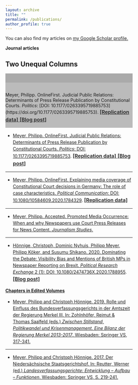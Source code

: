 ```yaml
---
layout: archive
title: ""
permalink: /publications/
author_profile: true
---
```


<script type='text/javascript' src='https://d1bxh8uas1mnw7.cloudfront.net/assets/embed.js'></script>

<head>
<meta name="viewport" content="width=device-width, initial-scale=1">
<style>
* {
  box-sizing: border-box;
}

/* Create two unequal columns that floats next to each other */
.column {
  float: left;
  padding: 10px;
  height: 300px; /* Should be removed. Only for demonstration */
}

.left {
  width: 25%;
}

.right {
  width: 75%;
}

/* Clear floats after the columns */
.row:after {
  content: "";
  display: table;
  clear: both;
}
</style>
</head>

You can also find my articles on <u><a href="https://scholar.google.de/citations?user=mk7kDiQAAAAJ&hl=de">my Google Scholar profile</a>.</u>

<b>Journal articles</b>


<body>

<h2>Two Unequal Columns</h2>

<div class="row">
  <div class="column left" style="background-color:#aaa;">
    <h2></h2>
    <p><div data-badge-popover="bottom" data-badge-type="donut" data-doi="https://doi.org/10.1177/0263395719885753" data-hide-no-mentions="true" class="altmetric-embed"></div></p>
  </div>
  <div class="column right" style="background-color:#bbb;">
    <h2></h2>
    <p>Meyer, Philipp. OnlineFirst. Judicial Public Relations: Determinants of Press Release Publication by Constitutional Courts. <i>Politics</i>: [DOI: 10.1177/0263395719885753](https://doi.org/10.1177/0263395719885753). <span style="font-size: medium;"><a style="line-height: 1.5;" href="https://github.com/phimeyer/Replication-Data-for-Determinants-of-FCC-Press-Releases"><span style="color: #333333;"><span style="font-size: medium;"> <b>[Replication data]</b> </span></span> <span style="font-size: medium;"><a style="line-height: 1.5;" href="http://politicsblog.ac.uk/2019/12/20/communicating-judicial-decisions-evidence-on-the-determinants-of-press-release-publication-from-the-german-case/"><span style="color: #333333;"><span style="font-size: medium;"> <b>[Blog post]</b> </span></span></p>
  </div>
</div>

</body>





- Meyer, Philipp. OnlineFirst. Judicial Public Relations: Determinants of Press Release Publication by Constitutional Courts. <i>Politics</i>: [DOI: 10.1177/0263395719885753](https://doi.org/10.1177/0263395719885753). <span style="font-size: medium;"><a style="line-height: 1.5;" href="https://github.com/phimeyer/Replication-Data-for-Determinants-of-FCC-Press-Releases"><span style="color: #333333;"><span style="font-size: medium;"> <b>[Replication data]</b> </span></span> <span style="font-size: medium;"><a style="line-height: 1.5;" href="http://politicsblog.ac.uk/2019/12/20/communicating-judicial-decisions-evidence-on-the-determinants-of-press-release-publication-from-the-german-case/"><span style="color: #333333;"><span style="font-size: medium;"> <b>[Blog post]</b> </span></span>
    
    <div data-badge-popover="bottom" data-badge-type="donut" data-doi="https://doi.org/10.1177/0263395719885753" data-hide-no-mentions="true" class="altmetric-embed"></div>
    
<hr>
    
- Meyer, Philipp. OnlineFirst. Explaining media coverage of Constitutional Court decisions in Germany: The role of case characteristics. <i>Political Communication</i>: [DOI: 10.1080/10584609.2020.1784329](https://doi.org/10.1080/10584609.2020.1784329). <span style="font-size: medium;"><a style="line-height: 1.5;" href="https://doi.org/10.17605/OSF.IO/HFY4K"><span style="color: #333333;"><span style="font-size: medium;"> <b>[Replication data]</b> </span></span> 

    <div data-badge-popover="bottom" data-badge-type="donut" data-doi="https://doi.org/10.1080/10584609.2020.1784329" data-hide-no-mentions="true" class="altmetric-embed"></div>
            
<hr>
    
- Meyer, Philipp. Accepted. Promoted Media Occurrence: When and why Newspapers use Court Press Releases for News Content. <i>Journalism Studies</i>.
    
<hr>
    
- Hönnige, Christoph, Dominic Nyhuis, Philipp Meyer, Philipp Köker, and Susumu Shikano. 2020. Dominating the Debate: Visibility Bias and Mentions of British MPs in Newspaper Reporting on Brexit. <i>Political Research Exchange</i> 2 (1): [DOI: 10.1080/2474736X.2020.1788955](https://doi.org/10.1080/2474736X.2020.1788955). <span style="font-size: medium;"><a style="line-height: 1.5;" href="https://ukandeu.ac.uk/how-balanced-was-the-debate-over-brexit"><span style="color: #333333;"><span style="font-size: medium;"> <b>[Blog post]</b> </span></span>
    
    <div data-badge-popover="bottom" data-badge-type="donut" data-doi="https://doi.org/10.1080/2474736X.2020.1788955" data-hide-no-mentions="true" class="altmetric-embed"></div>

<b>Chapters in Edited Volumes</b>

- Meyer, Philipp and Christoph Hönnige. 2019. Rolle und Einfluss des Bundesverfassungsgerichts in der Amtszeit der Regierung Merkel III. In: Zohlnhöfer, Reimut & Thomas Saalfeld (eds.) <i>Zwischen Stillstand, Politikwandel und Krisenmanagement. Eine Bilanz der Regierung Merkel 2013-2017</i>. Wiesbaden: Springer VS, 317-341.

<hr>
    
- Meyer, Philipp and Christoph Hönnige. 2017. Der Niedersächsische Staatsgerichtshof. In: Reutter, Werner (ed.) <i>Landesverfassungsgerichte: Entwicklung – Aufbau – Funktionen</i>. Wiesbaden: Springer VS, S. 219-241.
